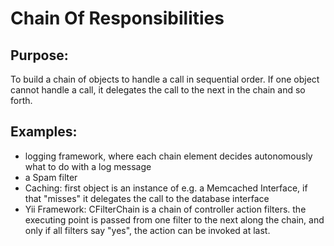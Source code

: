 # Chain Of Responsibilities

## Purpose:

To build a chain of objects to handle a call in sequential order. If one object cannot handle a call, it delegates the call to the next in the chain and so forth.

## Examples:

* logging framework, where each chain element decides autonomously what to do with a log message
* a Spam filter
* Caching: first object is an instance of e.g. a Memcached Interface, if that "misses" it delegates the call to the database interface
* Yii Framework: CFilterChain is a chain of controller action filters. the executing point is passed from one filter to the next along the chain, and only if all filters say "yes", the action can be invoked at last.
